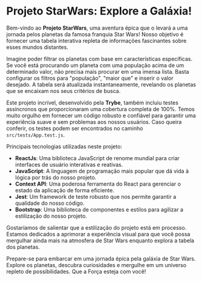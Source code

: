 # Projeto StarWars: Explore a Galáxia!

Bem-vindo ao **Projeto StarWars**, uma aventura épica que o levará a uma jornada pelos planetas da famosa franquia Star Wars! Nosso objetivo é fornecer uma tabela interativa repleta de informações fascinantes sobre esses mundos distantes.

Imagine poder filtrar os planetas com base em características específicas. Se você está procurando um planeta com uma população acima de um determinado valor, não precisa mais procurar em uma imensa lista. Basta configurar os filtros para "população", "maior que" e inserir o valor desejado. A tabela será atualizada instantaneamente, revelando os planetas que se encaixam nos seus critérios de busca.

Este projeto incrível, desenvolvido pela **Trybe**, também incluiu testes assíncronos que proporcionaram uma cobertura completa de 100%. Temos muito orgulho em fornecer um código robusto e confiável para garantir uma experiência suave e sem problemas aos nossos usuários. Caso queira conferir, os testes podem ser encontrados no caminho `src/tests/App.test.js`.

Principais tecnologias utilizadas neste projeto:
- **ReactJs**: Uma biblioteca JavaScript de renome mundial para criar interfaces de usuário interativas e reativas.
- **JavaScript**: A linguagem de programação mais popular que dá vida à lógica por trás do nosso projeto.
- **Context API**: Uma poderosa ferramenta do React para gerenciar o estado da aplicação de forma eficiente.
- **Jest**: Um framework de teste robusto que nos permite garantir a qualidade do nosso código.
- **Bootstrap**: Uma biblioteca de componentes e estilos para agilizar a estilização do nosso projeto.

Gostaríamos de salientar que a estilização do projeto está em processo. Estamos dedicados a aprimorar a experiência visual para que você possa mergulhar ainda mais na atmosfera de Star Wars enquanto explora a tabela dos planetas.

Prepare-se para embarcar em uma jornada épica pela galáxia de Star Wars. Explore os planetas, descubra curiosidades e mergulhe em um universo repleto de possibilidades. Que a Força esteja com você!
